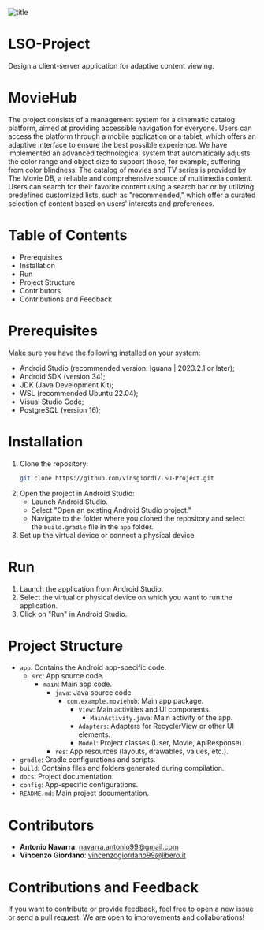 
![title](https://github.com/vinsgiordi/LSO-Project/assets/75014356/0818ff81-a12e-4947-98b8-95ade6676e86)

# LSO-Project
Design a client-server application for adaptive content viewing.

# MovieHub
The project consists of a management system for a cinematic catalog platform, aimed at providing accessible navigation for everyone. Users can access the platform through a mobile application or a tablet, which offers an adaptive interface to ensure the best possible experience. We have implemented an advanced technological system that automatically adjusts the color range and object size to support those, for example, suffering from color blindness.
The catalog of movies and TV series is provided by The Movie DB, a reliable and comprehensive source of multimedia content. Users can search for their favorite content using a search bar or by utilizing predefined customized lists, such as "recommended," which offer a curated selection of content based on users' interests and preferences.

# Table of Contents
- Prerequisites
- Installation
- Run
- Project Structure
- Contributors
- Contributions and Feedback

# Prerequisites
Make sure you have the following installed on your system:
- Android Studio (recommended version: Iguana | 2023.2.1 or later);
- Android SDK (version 34);
- JDK (Java Development Kit);
- WSL (recommended Ubuntu 22.04);
- Visual Studio Code;
- PostgreSQL (version 16);

# Installation
1. Clone the repository:
    ```bash
    git clone https://github.com/vinsgiordi/LSO-Project.git
    ```
2. Open the project in Android Studio:
    - Launch Android Studio.
    - Select "Open an existing Android Studio project."
    - Navigate to the folder where you cloned the repository and select the `build.gradle` file in the `app` folder.
3. Set up the virtual device or connect a physical device.

# Run
1. Launch the application from Android Studio.
2. Select the virtual or physical device on which you want to run the application.
3. Click on "Run" in Android Studio.

# Project Structure
- `app`: Contains the Android app-specific code.
  - `src`: App source code.
    - `main`: Main app code.
      - `java`: Java source code.
        - `com.example.moviehub`: Main app package.
          - `View`: Main activities and UI components.
            - `MainActivity.java`: Main activity of the app.
          - `Adapters`: Adapters for RecyclerView or other UI elements.
          - `Model`: Project classes (User, Movie, ApiResponse).
      - `res`: App resources (layouts, drawables, values, etc.).
- `gradle`: Gradle configurations and scripts.
- `build`: Contains files and folders generated during compilation.
- `docs`: Project documentation.
- `config`: App-specific configurations.
- `README.md`: Main project documentation.

# Contributors
- **Antonio Navarra**: navarra.antonio99@gmail.com
- **Vincenzo Giordano**: vincenzogiordano99@libero.it

# Contributions and Feedback
If you want to contribute or provide feedback, feel free to open a new issue or send a pull request. We are open to improvements and collaborations!

